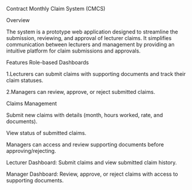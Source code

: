 Contract Monthly Claim System (CMCS)

Overview

The system is a prototype web application designed to streamline the submission, reviewing, and approval of lecturer claims. It simplifies communication between lecturers and management by providing an intuitive platform for claim submissions and approvals.

Features
Role-based Dashboards

1.Lecturers can submit claims with supporting documents and track their claim statuses.

2.Managers can review, approve, or reject submitted claims.


Claims Management

Submit new claims with details (month, hours worked, rate, and documents).

View status of submitted claims.

Managers can access and review supporting documents before approving/rejecting.

Lecturer Dashboard: Submit claims and view submitted claim history.

Manager Dashboard: Review, approve, or reject claims with access to supporting documents.
